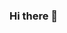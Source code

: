 ### Hi there 👋

<!--
**MMSymbiosys/MMSymbiosys** is a ✨ _special_ ✨ repository because its `README.md` (this file) appears on your GitHub profile.

Here are some ideas to get you started:

MM Symbio Systems is a Learning Cum Teaching - Multi Domain Learning Center

- 🔭 We currently working on Computer Language Basics - Python, CPP
- 🌱 We currently learning on Solar Power Management using Embedded Science to harness and store for human usage
- 👯 We looking to collaborate with experts in field of Embeeded , Computer Language, Energy Storage, Battery Management Related Fields
- 💬 Ask us about different experts in current research
- 📫 How to reach me: mmsysmbiosys@gmail.com
- 😄 Pronouns: Adventure exposure in field of Science
- ⚡ Fun fact: "We forget many useful applicaiton of science for betterment of human life. Example: Seeback effect for cooling, current generation. 
-->
